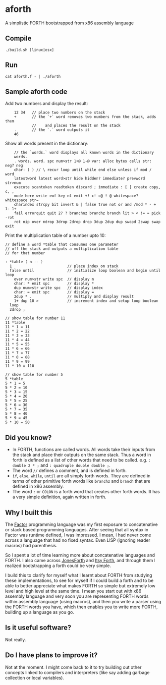 # aforth
A simplistic FORTH bootstrapped from x86 assembly language

## Compile
    ./build.sh [linux|osx]

## Run
    cat aforth.f - | ./aforth

## Sample aforth code
Add two numbers and display the result:
````
    12 34   // place two numbers on the stack
    +       // the `+` word removes two numbers from the stack, adds them
            //    and places the result on the stack
    .       // the `.` word outputs it
    46
````
Show all words present in the dictionary:
````
    // the `words.` word displays all known words in the dictionary
    words.
    . words. word. spc num>str 1+@ 1-@ var: alloc bytes cells str: neg? neg
    char: ( ) // \ recur loop until while end else unless if mod / word
    latestword latest word>str hide hidden? immediate? prevword str>num
    execute scantoken readtoken discard ; immediate : [ ] create copy, c, ,
    mode here write eof key nl emit +! c! c@ ! @ whitespace? whitespace str=
    charindex strcpy bit invert & | false true not or and /mod * - + 1- 1+
    fail errorquit quit 2? ? branchnz branchz branch lit > < != = pick -rot
    rot nip over ndrop 3drop 2drop drop 3dup 2dup dup swapd 2swap swap exit
````
Print the multiplication table of a number upto 10:
````
// define a word *table that consumes one parameter
// off the stack and outputs a multiplication table
// for that number

: *table ( n -- )
  1                         // place index on stack
  false until               // initialize loop boolean and begin until loop
    over num>str write spc  // display n
    char: * emit spc        // display *
    dup num>str write spc   // display index
    char: = emit spc        // display =
    2dup * .                // multiply and display result
    1+ dup 10 >             // increment index and setup loop boolean
  loop
  2drop ;

// show table for number 11
11 *table
11 * 1 = 11
11 * 2 = 22
11 * 3 = 33
11 * 4 = 44
11 * 5 = 55
11 * 6 = 66
11 * 7 = 77
11 * 8 = 88
11 * 9 = 99
11 * 10 = 110

// show table for number 5
5 *table
5 * 1 = 5
5 * 2 = 10
5 * 3 = 15
5 * 4 = 20
5 * 5 = 25
5 * 6 = 30
5 * 7 = 35
5 * 8 = 40
5 * 9 = 45
5 * 10 = 50
````

## Did you know?
- In FORTH, functions are called words. All words take their inputs from the
  stack and place their outputs on the same stack. Thus a word in forth is
  defined as a list of other words that need to be called. e.g.
  `: double 2 * ;` and `: quadruple double double ;`.
- The word `//` defines a comment, and is defined in forth.
- `if`, `else`, `while`, `until` are all simply forth words. They are defined in
  terms of other primitive forth words like `branchz` and `branch` that are
  defined in x86 assembly.
- The word `:` or `COLON` is a forth word that creates other forth words. It has
  a very simple definition, again written in forth.

## Why I built this
The [Factor][0] programming language was my first exposure to concatenative or
stack based programming languages. After seeing that all syntax in Factor was
runtime defined, I was impressed. I mean, I had never come across a language
that had no fixed syntax. Even LISP (ignoring reader macros) had parenthesis.

So I spent a lot of time learning more about concatenative languages and FORTH.
I also came across [JonesForth][1] and [Itsy Forth][2], and through them I
realized bootstrapping a forth could be very simple.

I build this to clarify for myself what I learnt about FORTH from studying these
implementations, to see for myself if I could build a forth and to be able to
better appreciate what makes FORTH so simple but extremely low level and high
level at the same time. I mean you start out with x86 assembly language and very
soon you are representing FORTH words within assembly language (using macros),
and then you write a parser using the FORTH words you have, which then enables
you to write more FORTH, building up a language as you go.

## Is it useful software?
Not really.

## Do I have plans to improve it?
Not at the moment. I might come back to it to try building out other concepts
linked to compilers and interpreters (like say adding garbage collection or
local variables).

[0]: https://factorcode.org
[1]: https://github.com/AlexandreAbreu/jonesforth
[2]: http://www.retroprogramming.com/2012/06/itsy-forth-compiler.html
